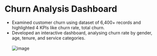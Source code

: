 # Churn Analysis Dashboard
- Examined customer churn using dataset of 6,400+ records and highlighted 4 KPIs like churn rate, total churn.
- Developed an interactive dashboard, analysing churn rate by gender, age, tenure, and service categories.
   <br>
   <br>
 ![image](https://github.com/user-attachments/assets/ac116692-54e9-4272-8545-64a78c58af86)



